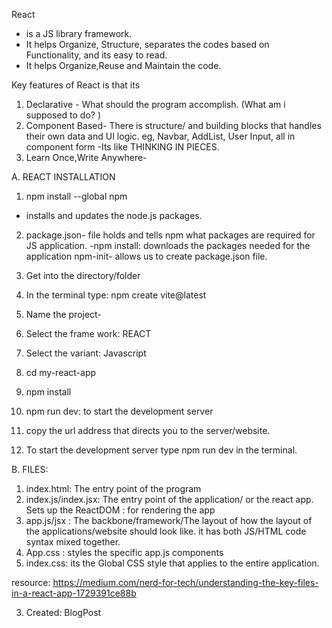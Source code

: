 React 
- is a JS library framework.
- It helps Organize, Structure, separates the codes based on Functionality, and its easy to read. 
- It helps Organize,Reuse and Maintain the code. 

Key features of React is that its
1. Declarative - What should the program accomplish. (What am i supposed to do? )
2. Component Based- There is structure/ and building blocks that handles their own data and UI logic. eg, Navbar, AddList, User Input, all in component form 
-Its like THINKING IN PIECES. 
3. Learn Once,Write Anywhere- 

A. REACT INSTALLATION
1. npm install --global npm 
-  installs and updates the node.js packages. 
2. package.json- file holds and tells npm what packages are required for JS application. 
-npm install: downloads the packages needed for the application 
npm-init- allows us to create package.json file. 

1. Get into the directory/folder
2. In the terminal type: npm create vite@latest
3. Name the project-
4. Select the frame work: REACT 
5. Select the variant: Javascript
6. cd my-react-app 
7. npm install 
8. npm run dev: to start the development server 
9. copy the url address that directs you to the server/website. 
10. To start the development server type npm run dev in the terminal. 

B. FILES: 
1. index.html: The entry point of the program
1. index.js/index.jsx: The entry point of the application/ or the react app. Sets up the ReactDOM : for rendering the app 
2. app.js/jsx : The backbone/framework/The layout of how the layout of the applications/website should look like. it has both JS/HTML code syntax mixed together. 
3. App.css : styles the specific app.js components 
4. index.css: its the Global CSS style that applies to the entire application. 


resource: https://medium.com/nerd-for-tech/understanding-the-key-files-in-a-react-app-1729391ce88b


3. Created: BlogPost



